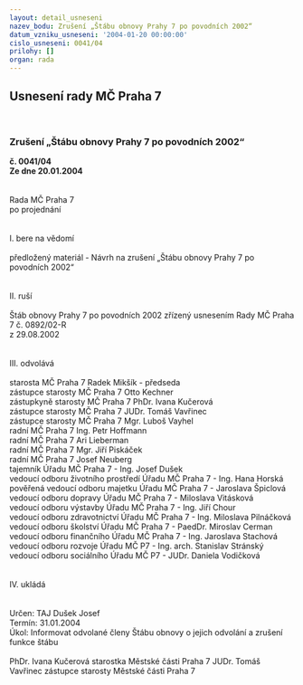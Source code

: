 ```yaml
---
layout: detail_usneseni
nazev_bodu: Zrušení „Štábu obnovy Prahy 7 po povodních 2002“
datum_vzniku_usneseni: '2004-01-20 00:00:00'
cislo_usneseni: 0041/04
prilohy: []
organ: rada
---
```

<div id="ucUsn_pList" class="usn">
	<span><h2>Usnesení rady MČ Praha 7 </h2>
<br></span><div class="standBody">
<span><h3>Zrušení „Štábu obnovy Prahy 7 po povodních 2002“</h3></span><div class="center">
		<strong>č. 0041/04</strong><br>
	</div>
<div class="center">
		<strong>Ze dne 20.01.2004</strong><br><br>
	</div>
<br>Rada MČ Praha 7<br>po projednání<br><br><br>I.	bere na vědomí<br><br> předložený materiál - Návrh na zrušení „Štábu obnovy Prahy 7 po povodních 2002“<br><br><br>II.	ruší <br><br>Štáb obnovy Prahy 7 po povodních 2002 zřízený usnesením Rady MČ Praha 7 č. 0892/02-R <br>z 29.08.2002<br><br><br>III.	odvolává<br><br>starosta MČ Praha 7 Radek Mikšík - předseda<br>zástupce starosty MČ Praha 7 Otto Kechner<br>zástupkyně starosty MČ Praha 7 PhDr. Ivana Kučerová<br>zástupce starosty MČ Praha 7 JUDr. Tomáš Vavřinec<br>zástupce starosty MČ Praha 7 Mgr. Luboš Vayhel<br>radní MČ Praha 7 Ing. Petr Hoffmann<br>radní MČ Praha 7 Ari Lieberman<br>radní MČ Praha 7 Mgr. Jiří Piskáček<br>radní MČ Praha 7 Josef Neuberg<br>tajemník Úřadu MČ Praha 7 - Ing. Josef Dušek<br>vedoucí odboru životního prostředí Úřadu MČ Praha 7 - Ing. Hana Horská<br>pověřená vedoucí odboru majetku Úřadu MČ Praha 7 - Jaroslava Špiclová<br>vedoucí odboru dopravy Úřadu MČ Praha 7 - Miloslava Vitásková<br>vedoucí odboru výstavby Úřadu MČ Praha 7 - Ing. Jiří Chour<br>vedoucí odboru zdravotnictví Úřadu MČ Praha 7 - Ing. Miloslava Pilnáčková<br>vedoucí odboru školství Úřadu MČ Praha 7 - PaedDr. Miroslav Cerman<br>vedoucí odboru finančního Úřadu MČ Praha 7 - Ing. Jaroslava Stachová<br>vedoucí odboru rozvoje Úřadu MČ P7 - Ing. arch. Stanislav Stránský<br>vedoucí odboru sociálního Úřadu MČ P7 - JUDr. Daniela Vodičková<br><br><br>IV.	ukládá <br><br><br>Určen:	TAJ Dušek Josef<br>Termín: 31.01.2004<br>Úkol:	Informovat odvolané členy Štábu obnovy o jejich odvolání a zrušení funkce štábu<br>  	<br>PhDr. Ivana Kučerová starostka Městské části Praha 7	 JUDr. Tomáš Vavřinec zástupce starosty Městské části Praha 7<br>	<br><br>
</div>
</div>
